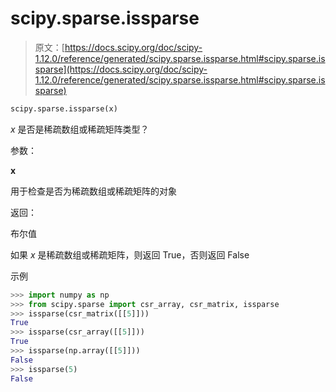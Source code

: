# scipy.sparse.issparse

> 原文：[https://docs.scipy.org/doc/scipy-1.12.0/reference/generated/scipy.sparse.issparse.html#scipy.sparse.issparse](https://docs.scipy.org/doc/scipy-1.12.0/reference/generated/scipy.sparse.issparse.html#scipy.sparse.issparse)

```py
scipy.sparse.issparse(x)
```

*x* 是否是稀疏数组或稀疏矩阵类型？

参数：

**x**

用于检查是否为稀疏数组或稀疏矩阵的对象

返回：

布尔值

如果 *x* 是稀疏数组或稀疏矩阵，则返回 True，否则返回 False

示例

```py
>>> import numpy as np
>>> from scipy.sparse import csr_array, csr_matrix, issparse
>>> issparse(csr_matrix([[5]]))
True
>>> issparse(csr_array([[5]]))
True
>>> issparse(np.array([[5]]))
False
>>> issparse(5)
False 
```
